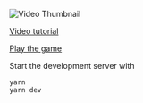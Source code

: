 ![Video Thumbnail](https://img.youtube.com/vi/1-7PY08aRM0/maxresdefault.jpg)

[Video tutorial](https://youtu.be/1-7PY08aRM0)

[Play the game](https://custom-car-lobby.joinplayroom.com/)

Start the development server with
```
yarn
yarn dev
```
